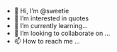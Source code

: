 - 👋 Hi, I’m @sweetie
- 👀 I’m interested in quotes
- 🌱 I’m currently learning...
- 💞️ I’m looking to collaborate on ...
- 📫 How to reach me ...

<!---
Watermelon0123456/Watermelon0123456 is a ✨ special ✨ repository because its `README.md` (this file) appears on your GitHub profile.
You can click the Preview link to take a look at your changes.
--->
